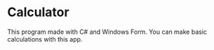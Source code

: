 # Calculator
This program made with C# and Windows Form.
You can make basic calculations with this app.


